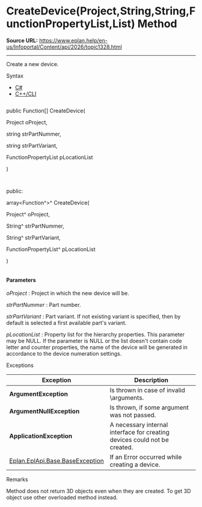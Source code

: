 # CreateDevice(Project,String,String,FunctionPropertyList,List<IFunctionBase>) Method

**Source URL:** https://www.eplan.help/en-us/Infoportal/Content/api/2026/topic1328.html

---

Create a new device.

Syntax

- [C#](#i-syntax-CS)
- [C++/CLI](#i-syntax-CPP2005)

```
```
public Function[] CreateDevice( 

   Project oProject,

   string strPartNummer,

   string strPartVariant,

   FunctionPropertyList pLocationList

)
```
```

```
```
public:

array<Function^>^ CreateDevice( 

   Project^ oProject,

   String^ strPartNummer,

   String^ strPartVariant,

   FunctionPropertyList^ pLocationList

)
```
```

#### Parameters

*oProject*
:   Project in which the new device will be.

*strPartNummer*
:   Part number.

*strPartVariant*
:   Part variant. If not existing variant is specified, then by default is selected a first available part's variant.

*pLocationList*
:   Property list for the hierarchy properties. This parameter may be NULL. If the parameter is NULL or the list doesn't contain code letter and counter properties, the name of the device will be generated in accordance to the device numeration settings.

Exceptions

| Exception | Description |
| --- | --- |
| **ArgumentException** | Is thrown in case of invalid \arguments. |
| **ArgumentNullException** | Is thrown, if some argument was not passed. |
| **ApplicationException** | A necessary internal interface for creating devices could not be created. |
| [Eplan.EplApi.Base.BaseException](Eplan.EplApi.Baseu~Eplan.EplApi.Base.BaseException.html) | If an Error occurred while creating a device. |

Remarks

Method does not return 3D objects even when they are created. To get 3D object use other overloaded method instead.
